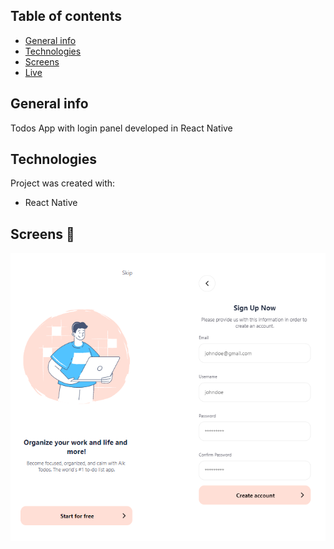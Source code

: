 ## Table of contents
* [General info](#general-info)
* [Technologies](#technologies)
* [Screens](#screens)
* [Live](#live-star2)

## General info
Todos App with login panel developed in React Native

## Technologies
Project was created with:
* React Native

## Screens :iphone:     

![Screenshot](screenshots/Screen01.png) 
